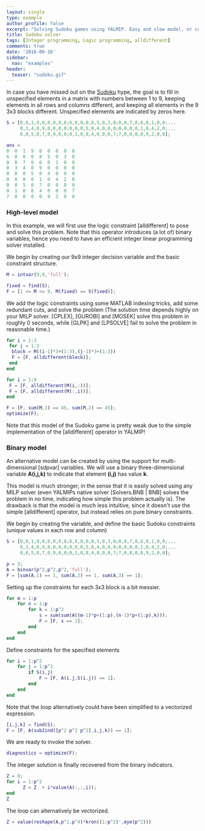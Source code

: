 ```yaml
---
layout: single
type: example
author_profile: false
excerpt: "Solving Sudoku games using YALMIP. Easy and slow model, or complicated and fast."
title: Sudoku solver
tags: [Integer programming, Logic programming, alldifferent]
comments: true
date: '2016-09-16'
sidebar:
  nav: "examples"
header:
  teaser: "sudoku.gif"
---
```



In case you have missed out on the [Sudoku](http://en.wikipedia.org/wiki/Sudoku) hype, the goal is to fill in unspecified elements in a matrix with numbers between 1 to 9, keeping elements in all rows and columns different, and keeping all elements in the 9 3x3 blocks different. Unspecified elements are indicated by zeros here.

````matlab
S = [0,0,1,9,0,0,0,0,8;6,0,0,0,8,5,0,3,0;0,0,7,0,6,0,1,0,0;...
     0,3,4,0,9,0,0,0,0;0,0,0,5,0,4,0,0,0;0,0,0,0,1,0,4,2,0;...
     0,0,5,0,7,0,9,0,0;0,1,0,8,4,0,0,0,7;7,0,0,0,0,9,2,0,0];

ans =
0  0  1  9  0  0  0  0  8
6  0  0  0  8  5  0  3  0
0  0  7  0  6  0  1  0  0
0  3  4  0  9  0  0  0  0
0  0  0  5  0  4  0  0  0
0  0  0  0  1  0  4  2  0
0  0  5  0  7  0  9  0  0
0  1  0  8  4  0  0  0  7
7  0  0  0  0  9  2  0  0
````

### High-level model

In this example, we will first use the logic constraint [alldifferent] to pose and solve this problem. Note that this operator introduces (a lot of) binary variables, hence you need to have an efficient integer linear programming solver installed.

We begin by creating our 9x9 integer decision variable and the basic constraint structure.

````matlab
M = intvar(9,9,'full');

fixed = find(S);
F = [1 <= M <= 9, M(fixed) == S(fixed)];
````

We add the logic constraints using some MATLAB indexing tricks, add some redundant cuts, and solve the problem (The solution time depends highly on your MILP solver. [CPLEX], [GUROBI] and [MOSEK] solve this problem in roughly 0 seconds, while [GLPK] and [LPSOLVE] fail to solve the problem in reasonable time.)

````matlab
for i = 1:3
 for j = 1:3
  block = M((i-1)*3+(1:3),(j-1)*3+(1:3))
  F = [F, alldifferent(block)];
 end
end

for i = 1:9
 F = [F, alldifferent(M(i,:))];
 F = [F, alldifferent(M(:,i))];
end

F = [F, sum(M,1) == 45, sum(M,2) == 45];
optimize(F);
````

Note that this model of the Sudoku game is pretty weak due to the simple implementation of the [alldifferent] operator in YALMIP!

### Binary model

An alternative model can be created by using the support for multi-dimensional [sdpvar] variables. We will use a binary three-dimensional variable **A(i,j,k)** to indicate that element **(i,j)** has value **k**.

This model is much stronger, in the sense that it is easily solved using any MILP solver (even YALMIPs native solver [Solvers.BNB | BNB] solves the problem in no time, indicating how simple this problem actually is). The drawback is that the model is much less intuitive, since it doesn't use the simple [alldifferent] operator, but instead relies on pure binary constraints.

We begin by creating the variable, and define the basic Sudoku constraints (unique values in each row and column)

````matlab
S = [0,0,1,9,0,0,0,0,8;6,0,0,0,8,5,0,3,0;0,0,7,0,6,0,1,0,0;...
     0,3,4,0,9,0,0,0,0;0,0,0,5,0,4,0,0,0;0,0,0,0,1,0,4,2,0;...
     0,0,5,0,7,0,9,0,0;0,1,0,8,4,0,0,0,7;7,0,0,0,0,9,2,0,0];

p = 3;
A = binvar(p^2,p^2,p^2,'full');
F = [sum(A,1) == 1, sum(A,2) == 1, sum(A,3) == 1];
````

Setting up the constraints for each 3x3 block is a bit messier.

````matlab
for m = 1:p
    for n = 1:p
        for k = 1:p^2
            s = sum(sum(A((m-1)*p+(1:p),(n-1)*p+(1:p),k)));             
            F = [F, s == 1];
        end
    end
end
````

Define constraints for the specified elements

````matlab
for i = 1:p^2
    for j = 1:p^2
        if S(i,j)
            F = [F, A(i,j,S(i,j)) == 1];
        end
    end
end
````

Note that the loop alternatively could have been simplified to a vectorized expression.

````matlab
[i,j,k] = find(S);
F = [F, A(sub2ind([p^2 p^2 p^2],i,j,k)) == 1];
````

We are ready to invoke the solver.

````matlab
diagnostics = optimize(F);
````

The integer solution is finally recovered from the binary indicators.

````matlab
Z = 0;
for i = 1:p^2
      Z = Z  + i*value(A(:,:,i));
end
Z
````

The loop can alternatively be vectorized.

````matlab
Z = value(reshape(A,p^2,p^4)*kron((1:p^2)',eye(p^2)))
````
